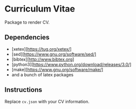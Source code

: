 # Curriculum Vitae

Package to render CV. 

## Dependencies
* [xetex][https://tug.org/xetex/]
* [sed][https://www.gnu.org/software/sed/]
* [bibtex][http://www.bibtex.org]
* [python3][https://www.python.org/download/releases/3.0/]
* [make][https://www.gnu.org/software/make/]
* and a bunch of latex packages

## Instructions

Replace `cv.json` with your CV information.  